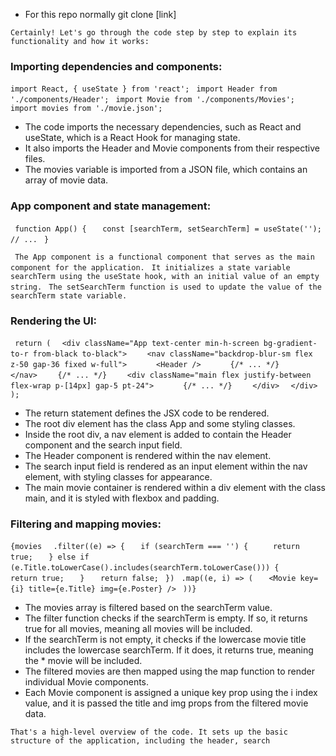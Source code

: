 * For this repo normally git clone [link]

`Certainly! Let's go through the code step by step to explain its functionality and how it works:`

### Importing dependencies and components:
`import React, { useState } from 'react'; `
`import Header from './components/Header'; `
`import Movie from './components/Movies'; `
`import movies from './movie.json'; `

* The code imports the necessary dependencies, such as React and useState, which is a React Hook for managing state.
* It also imports the Header and Movie components from their respective files.
* The movies variable is imported from a JSON file, which contains an array of movie data.

### App component and state management:
` function App() {`
`   const [searchTerm, setSearchTerm] = useState('');`
`   // ...`
` }`

` The App component is a functional component that serves as the main component for the application.`
` It initializes a state variable searchTerm using the useState hook, with an initial value of an empty string.`
` The setSearchTerm function is used to update the value of the searchTerm state variable.`

### Rendering the UI:

` return (`
`   <div className="App text-center min-h-screen bg-gradient-to-r from-black to-black"> `
`     <nav className="backdrop-blur-sm flex z-50 gap-36 fixed w-full"> `
`       <Header /> `
`       {/* ... */} `
`     </nav> `
`     {/* ... */} `
`     <div className="main flex justify-between flex-wrap p-[14px] gap-5 pt-24"> `
`       {/* ... */} `
`     </div> `
`   </div> `
` ); `


* The return statement defines the JSX code to be rendered.
* The root div element has the class App and some styling classes.
* Inside the root div, a nav element is added to contain the Header component and the search input field.
* The Header component is rendered within the nav element.
* The search input field is rendered as an input element within the nav element, with styling classes for appearance.
* The main movie container is rendered within a div element with the class main, and it is styled with flexbox and padding.

### Filtering and mapping movies:

`{movies `
`  .filter((e) => { `
`    if (searchTerm === '') { `
`      return true; `
`    } else if (e.Title.toLowerCase().includes(searchTerm.toLowerCase())) { `
`      return true; `
`    } `
`    return false; `
`  }) `
`  .map((e, i) => ( `
`    <Movie key={i} title={e.Title} img={e.Poster} /> `
`  ))}  `

* The movies array is filtered based on the searchTerm value.
* The filter function checks if the searchTerm is empty. If so, it returns true for all movies, meaning all movies will be included.
* If the searchTerm is not empty, it checks if the lowercase movie title includes the lowercase searchTerm. If it does, it returns true, meaning the * movie will be included.
* The filtered movies are then mapped using the map function to render individual Movie components.
* Each Movie component is assigned a unique key prop using the i index value, and it is passed the title and img props from the filtered movie data.



`That's a high-level overview of the code. It sets up the basic structure of the application, including the header, search`
